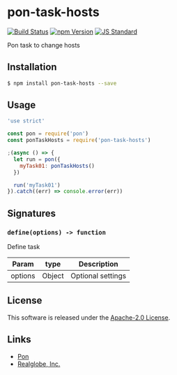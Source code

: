 pon-task-hosts
==========

<!---
This file is generated by ape-tmpl. Do not update manually.
--->

<!-- Badge Start -->
<a name="badges"></a>

[![Build Status][bd_travis_shield_url]][bd_travis_url]
[![npm Version][bd_npm_shield_url]][bd_npm_url]
[![JS Standard][bd_standard_shield_url]][bd_standard_url]

[bd_repo_url]: https://github.com/realglobe-Inc/pon-task-hosts
[bd_travis_url]: http://travis-ci.org/realglobe-Inc/pon-task-hosts
[bd_travis_shield_url]: http://img.shields.io/travis/realglobe-Inc/pon-task-hosts.svg?style=flat
[bd_travis_com_url]: http://travis-ci.com/realglobe-Inc/pon-task-hosts
[bd_travis_com_shield_url]: https://api.travis-ci.com/realglobe-Inc/pon-task-hosts.svg?token=
[bd_license_url]: https://github.com/realglobe-Inc/pon-task-hosts/blob/master/LICENSE
[bd_codeclimate_url]: http://codeclimate.com/github/realglobe-Inc/pon-task-hosts
[bd_codeclimate_shield_url]: http://img.shields.io/codeclimate/github/realglobe-Inc/pon-task-hosts.svg?style=flat
[bd_codeclimate_coverage_shield_url]: http://img.shields.io/codeclimate/coverage/github/realglobe-Inc/pon-task-hosts.svg?style=flat
[bd_gemnasium_url]: https://gemnasium.com/realglobe-Inc/pon-task-hosts
[bd_gemnasium_shield_url]: https://gemnasium.com/realglobe-Inc/pon-task-hosts.svg
[bd_npm_url]: http://www.npmjs.org/package/pon-task-hosts
[bd_npm_shield_url]: http://img.shields.io/npm/v/pon-task-hosts.svg?style=flat
[bd_standard_url]: http://standardjs.com/
[bd_standard_shield_url]: https://img.shields.io/badge/code%20style-standard-brightgreen.svg

<!-- Badge End -->


<!-- Description Start -->
<a name="description"></a>

Pon task to change hosts

<!-- Description End -->


<!-- Overview Start -->
<a name="overview"></a>



<!-- Overview End -->


<!-- Sections Start -->
<a name="sections"></a>

<!-- Section from "doc/guides/01.Installation.md.hbs" Start -->

<a name="section-doc-guides-01-installation-md"></a>

Installation
-----

```bash
$ npm install pon-task-hosts --save
```


<!-- Section from "doc/guides/01.Installation.md.hbs" End -->

<!-- Section from "doc/guides/02.Usage.md.hbs" Start -->

<a name="section-doc-guides-02-usage-md"></a>

Usage
---------

```javascript
'use strict'

const pon = require('pon')
const ponTaskHosts = require('pon-task-hosts')

;(async () => {
  let run = pon({
    myTask01: ponTaskHosts()
  })

  run('myTask01')
}).catch((err) => console.error(err))

```


<!-- Section from "doc/guides/02.Usage.md.hbs" End -->

<!-- Section from "doc/guides/03.Signature.md.hbs" Start -->

<a name="section-doc-guides-03-signature-md"></a>

Signatures
---------


### `define(options) -> function`

Define task

| Param | type | Description |
| ---- | --- | ----------- |
| options | Object |  Optional settings |



<!-- Section from "doc/guides/03.Signature.md.hbs" End -->


<!-- Sections Start -->


<!-- LICENSE Start -->
<a name="license"></a>

License
-------
This software is released under the [Apache-2.0 License](https://github.com/realglobe-Inc/pon-task-hosts/blob/master/LICENSE).

<!-- LICENSE End -->


<!-- Links Start -->
<a name="links"></a>

Links
------

+ [Pon][pon_url]
+ [Realglobe, Inc.][realglobe,_inc__url]

[pon_url]: https://github.com/realglobe-Inc/pon
[realglobe,_inc__url]: http://realglobe.jp

<!-- Links End -->
